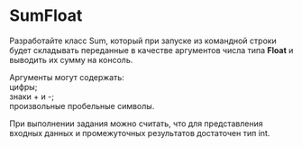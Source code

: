 # SumFloat
Разработайте класс Sum, который при запуске из командной строки будет складывать переданные в качестве аргументов числа типа __Float__ и выводить их сумму на консоль.

Аргументы могут содержать:\
цифры;\
знаки + и -;\
произвольные пробельные символы.

При выполнении задания можно считать, что для представления входных данных и промежуточных результатов достаточен тип int.
